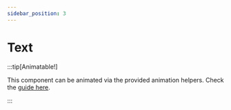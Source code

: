 ```yaml
---
sidebar_position: 3
---
```


# Text

:::tip[Animatable!]

This component can be animated via the provided animation helpers. Check the [guide here](/docs/animations.md).

:::
